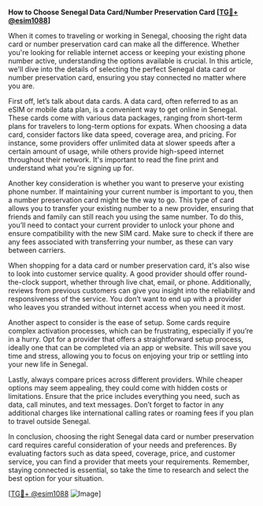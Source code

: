 **How to Choose Senegal Data Card/Number Preservation Card [[TG💪+ @esim1088](https://t.me/s/esim1088)]**

When it comes to traveling or working in Senegal, choosing the right data card or number preservation card can make all the difference. Whether you're looking for reliable internet access or keeping your existing phone number active, understanding the options available is crucial. In this article, we'll dive into the details of selecting the perfect Senegal data card or number preservation card, ensuring you stay connected no matter where you are.

First off, let’s talk about data cards. A data card, often referred to as an eSIM or mobile data plan, is a convenient way to get online in Senegal. These cards come with various data packages, ranging from short-term plans for travelers to long-term options for expats. When choosing a data card, consider factors like data speed, coverage area, and pricing. For instance, some providers offer unlimited data at slower speeds after a certain amount of usage, while others provide high-speed internet throughout their network. It's important to read the fine print and understand what you're signing up for.

Another key consideration is whether you want to preserve your existing phone number. If maintaining your current number is important to you, then a number preservation card might be the way to go. This type of card allows you to transfer your existing number to a new provider, ensuring that friends and family can still reach you using the same number. To do this, you’ll need to contact your current provider to unlock your phone and ensure compatibility with the new SIM card. Make sure to check if there are any fees associated with transferring your number, as these can vary between carriers.

When shopping for a data card or number preservation card, it's also wise to look into customer service quality. A good provider should offer round-the-clock support, whether through live chat, email, or phone. Additionally, reviews from previous customers can give you insight into the reliability and responsiveness of the service. You don’t want to end up with a provider who leaves you stranded without internet access when you need it most.

Another aspect to consider is the ease of setup. Some cards require complex activation processes, which can be frustrating, especially if you’re in a hurry. Opt for a provider that offers a straightforward setup process, ideally one that can be completed via an app or website. This will save you time and stress, allowing you to focus on enjoying your trip or settling into your new life in Senegal.

Lastly, always compare prices across different providers. While cheaper options may seem appealing, they could come with hidden costs or limitations. Ensure that the price includes everything you need, such as data, call minutes, and text messages. Don’t forget to factor in any additional charges like international calling rates or roaming fees if you plan to travel outside Senegal.

In conclusion, choosing the right Senegal data card or number preservation card requires careful consideration of your needs and preferences. By evaluating factors such as data speed, coverage, price, and customer service, you can find a provider that meets your requirements. Remember, staying connected is essential, so take the time to research and select the best option for your situation.

[[TG💪+ @esim1088](https://t.me/s/esim1088) ![Image](https://i.postimg.cc/Y0z9fWf4/image.png)]
